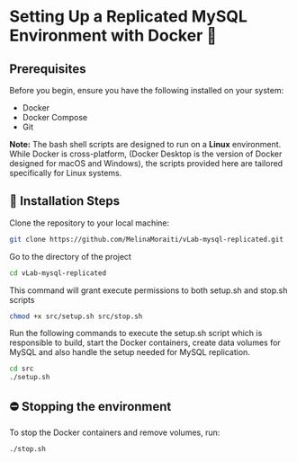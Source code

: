 # Setting Up a Replicated MySQL Environment with Docker 🐳

## Prerequisites
Before you begin, ensure you have the following installed on your system:
- Docker
- Docker Compose
- Git
  
**Note:** The bash shell scripts are designed to run on a **Linux** environment. While Docker is cross-platform, (Docker Desktop is the version of Docker designed for macOS and Windows), the scripts provided here are tailored specifically for Linux systems.
  
## 🚀 Installation Steps
Clone the repository to your local machine:
```bash
git clone https://github.com/MelinaMoraiti/vLab-mysql-replicated.git
```
Go to the directory of the project
```bash
cd vLab-mysql-replicated
```
This command will grant execute permissions to both setup.sh and stop.sh scripts
```bash
chmod +x src/setup.sh src/stop.sh
```
Run the following commands to execute the setup.sh script which is responsible to build, start the Docker containers, create data volumes for MySQL and also handle the setup needed for MySQL replication.
```bash
cd src
./setup.sh
```

## ⛔ Stopping the environment
To stop the Docker containers and remove volumes, run:
```bash
./stop.sh
```

